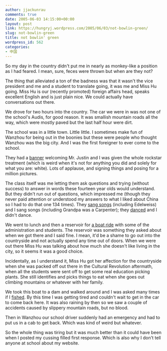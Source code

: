 ```yaml
---
author: jjackunrau
comments: true
date: 2005-06-03 14:15:00+00:00
layout: post
link: https://hungryj.wordpress.com/2005/06/03/not-bowlin-green/
slug: not-bowlin-green
title: not bowlin' green
wordpress_id: 562
categories:
- 中国
---
```


So my day in the country didn't put me in nearly as monkey-like a position as I had feared.  I mean, sure, feces were thrown but when are they not?
  

  
The thing that alleviated a ton of the badness was that it wasn't the vice president and me and a student to translate going, it was me and Miss Hu going.  Miss Hu is our (recently promoted) foreign affairs head, speaks excellent English and is just plain nice.  We could actually have conversations out there.
  

  
We drove for two hours into the country.  The car we were in was not one of the school's Audis, for good reason.  It was smallish mountain roads all the way, which were mostly paved but the last half hour were dirt.
  

  
The school was in a little town.  Little little.  I sometimes make fun of Wanzhou for being out in the boonies but these were people who thought Wanzhou was the big city.  And I was the first foreigner to ever come to the school.  
  

  
They had a [banner](http://www.flickr.com/photos/hungry_j/17219500/) welcoming Mr. Justin and I was given the whole rockstar treatment (which is weird when it's not for anything you did and solely for what you are: white).  Lots of applause, and signing things and posing for a million pictures.
  

  
The class itself was me letting them ask questions and trying (without success) to answer in words these fourteen year olds would understand.  But they didn't run out of questions, which impressed me (though they never paid attention or understood my answers to what I liked about China so I had to do that one 134 times).  They [sang songs](http://www.flickr.com/photos/hungry_j/17219448/) (including Edelweiss) and I sang songs (including Grandpa was a Carpenter); they [danced](http://www.flickr.com/photos/hungry_j/17219462/) and I didn't dance.
  

  
We went to lunch and then a reservoir for [a boat ride](http://www.flickr.com/photos/hungry_j/17219474/) with some of the administration and students.  The reservoir was something they asked about when we got there and I said fine.  I mean, it'd be a shame to go out into the countryside and not actually spend any time out of doors.  When we were out there Miss Hu was talking about how much she doesn't like living in the city, so it seems it was a good choice.
  

  
Incidentally, as I understand it, Miss Hu got her affection for the countryside when she was packed off out there in the Cultural Revolution aftermath, when all the students were sent off to get some real education picking plants.  She still identifies and picks things to eat when she goes out climbing mountains or whatever with her family.
  

  
We took this boat to a dam and walked around and I was asked many times if I [fished](http://www.flickr.com/photos/hungry_j/17219486/).  By this time I was getting tired and couldn't wait to get in the car to come back here.  It was also raining by then so we saw a couple of accidents caused by slippery mountain roads, but no blood.
  

  
Then in Wanzhou our school driver suddenly had an emergency and had to put us in a cab to get back.  Which was kind of weird but whatever.
  

  
So the whole thing was tiring but it was much better than it could have been when I posted my cussing filled first response.  Which is also why I don't tell anyone at school about my website.
  

